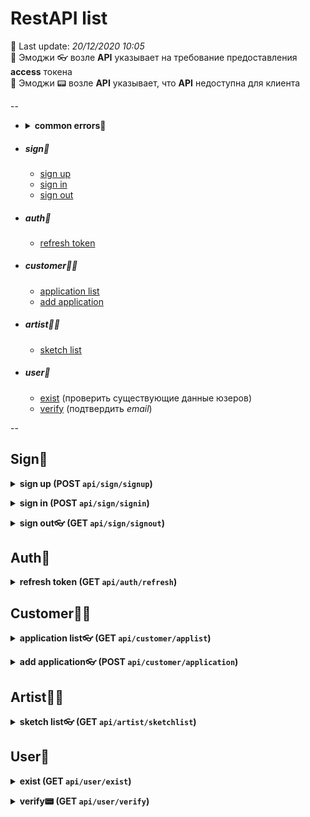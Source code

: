 # RestAPI list

📌 Last update: *20/12/2020 10:05*    
📌 Эмоджи 👓 возле **API** указывает на требование предоставления **access** токена    
📌 Эмоджи 📟 возле **API** указывает, что **API** недоступна для клиента    

--

 * <details>
      <summary><b>common errors🤬</b></summary>

      * `400` неправильно сформированый запрос
      * `401` не авторизован (не предоставлен валидный access токен)
      * `403` запрещен доступ
      * `406` неверные данных
      * `409` такие данные уже существуют и не могут иметь аналогов (уникальные)
      * `402` нет оплаченый аккаунт
      * `415` неверный формат данных
      * `418` эмейл не подтвержден
      * `520` пойманная ошибка сервера
      
   </details>

 * ##### sign🔑
 
      - [sign up](#signup)
      - [sign in](#signin)
      - [sign out](#signout)

 * ##### auth🔬

      - [refresh token](#refresh)

 * ##### customer🧑‍💻

      - [application list](#customer_application_list)
      - [add application](#add_application)

 * ##### artist👩‍🎓

      - [sketch list](#artist_sketch_list)

 * ##### user👥

      - [exist](#exist) (проверить существующие данные юзеров)
      - [verify](#verify) (подтвердить *email*)

--

## Sign🔑

<a name="signup"></a>

<details>
<summary><b>sign up (POST <code>api/sign/signup</code>)</b></summary>

 * ##### req

       name: String
       password: String
       email: String
       role: Number
    
 * ##### res🆗 201 + cookie (refresh_token)

       accessToken: String

 * ##### res⛔️ 406 (неверный формат данных)

       field: String (имя некорректного поля)

 * ##### res⛔️ 409 (такие данные уже существуют в DB)

       field: String (имя существующего поля)

</details>

<a name="signin"></a>

<details>
<summary><b>sign in (POST <code>api/sign/signin</code>)</b></summary>

 * ##### req

       email: String
       password: String

 * ##### res🆗 200 + cookie(refresh token)

       accessToken: String

 * ##### res⛔️ 406 (неверные данные)

</details>

<a name="signout"></a>

<details>
<summary><b>sign out👓 (GET <code>api/sign/signout</code>)</b></summary>

 * ##### res🆗 200 (с удалением куки refresh токена)

</details>

## Auth🔬

<a name="refresh"></a>

<details>
<summary><b>refresh token (GET <code>api/auth/refresh</code>)</b></summary>

 * ##### res🆗 201 + cookie (refresh токен)

       accessToken: String

 * ##### res⛔️ 406 (простроченый refresh токен или сессия не найдена)

</details>

## Customer🧑‍💻

<a name="customer_application_list"></a>

<details>
<summary><b>application list👓 (GET <code>api/customer/applist</code>)</b></summary>

 * ##### res🆗 200

       appList: Array

 * ##### res⛔️ 403 (неверная роль)

</details>

<a name="add_application"></a>

<details>
<summary><b>add application👓 (POST <code>api/customer/application</code>)</b></summary>

 * ##### req

       title: String
       descr: String
       images: Array<File>

 * ##### res🆗 201

 * ##### res⛔️ 403 (неверная роль)

</details>

## Artist👩‍🎓

<a name="artist_sketch_list"></a>

<details>
<summary><b>sketch list👓 (GET <code>api/artist/sketchlist</code>)</b></summary>

 * ##### res🆗 200

       sketchList: Array

 * ##### res⛔️ 403 (неверная роль)

</details>

## User👥

<a name="exist"></a>

<details>
<summary><b>exist (GET <code>api/user/exist</code>)</b></summary>

 * ##### query params (один из)

       name: String
       email: String

 * ##### res🆗 200

       exists: Boolean

</details>

<a name="verify"></a>

<details>
<summary><b>verify📟 (GET <code>api/user/verify</code>)</b></summary>

 * ##### query params

       key: String

 * ##### res🆗 200 + redirect to (`/`)

      * ##### res query paramns

            verify_email: Boolean

</details>
